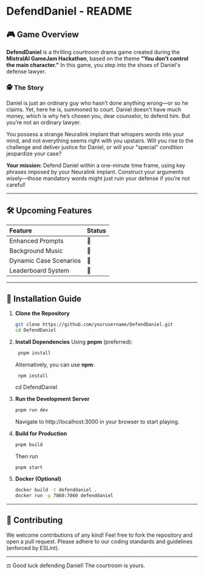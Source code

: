 # DefendDaniel - README

## 🎮 Game Overview

**DefendDaniel** is a thrilling courtroom drama game created during the **MistralAI GameJam Hackathon**, based on the theme **"You don't control the main character."** In this game, you step into the shoes of Daniel's defense lawyer.

### 🕵️ The Story

Daniel is just an ordinary guy who hasn’t done anything wrong—or so he claims. Yet, here he is, summoned to court. Daniel doesn't have much money, which is why he’s chosen you, dear counselor, to defend him. But you’re not an ordinary lawyer.

You possess a strange Neuralink implant that whispers words into your mind, and not everything seems right with you upstairs. Will you rise to the challenge and deliver justice for Daniel, or will your "special" condition jeopardize your case?

**Your mission:** Defend Daniel within a one-minute time frame, using key phrases imposed by your Neuralink implant. Construct your arguments wisely—those mandatory words might just ruin your defense if you’re not careful!

---

## 🛠️ Upcoming Features

| Feature	       | Status          |
| :--------------- |:----------------|
| Enhanced Prompts	  |   🚧      |
| Background Music  | 🚧            |
| Dynamic Case Scenarios  | 🚧         |
| Leaderboard System  | 🚧        |

---

## 🚀 Installation Guide

1. **Clone the Repository**
   ```bash
   git clone https://github.com/yourusername/DefendDaniel.git
   cd DefendDaniel
   ```

2. **Install Dependencies** Using **pnpm** (preferred):
   ```bash
    pnpm install
   ```

    Alternatively, you can use **npm**:
   ```bash
    npm install
   ```
   cd DefendDaniel

3. **Run the Development Server**
   ```bash
   pnpm run dev
   ```

   Navigate to http://localhost:3000 in your browser to start playing.


4. **Build for Production**
   ```bash
   pnpm build
   ```

   Then run 

   ```
   pnpm start
   ```

4. **Docker (Optional)**
    ```bash
    docker build -t defenddaniel .
    docker run -p 7860:7860 defenddaniel
    ```

---

## 🌟 Contributing

We welcome contributions of any kind! Feel free to fork the repository and open a pull request. Please adhere to our coding standards and guidelines (enforced by ESLint).

---

⚖️ Good luck defending Daniel! The courtroom is yours.